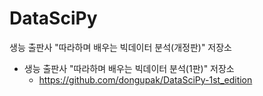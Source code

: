 # DataSciPy
생능 출판사 "따라하며 배우는 빅데이터 분석(개정판)" 저장소
* 생능 출판사 "따라하며 배우는 빅데이터 분석(1판)" 저장소
  * https://github.com/dongupak/DataSciPy-1st_edition
